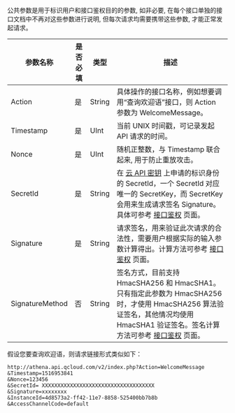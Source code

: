 公共参数是用于标识用户和接口鉴权目的的参数, 如非必要, 在每个接口单独的接口文档中不再对这些参数进行说明, 但每次请求均需要携带这些参数, 才能正常发起请求。

| 参数名称 | 是否必填 | 类型 | 描述 |
|---------|---------|---------|---------|
| Action | 是 | String | 具体操作的接口名称，例如想要调用“查询欢迎语”接口，则 Action 参数为 WelcomeMessage。 |
| Timestamp | 是 | UInt | 当前 UNIX 时间戳，可记录发起 API 请求的时间。 | 
| Nonce | 是 | UInt | 随机正整数，与 Timestamp 联合起来, 用于防止重放攻击。 |
| SecretId | 是 | String | 在 [云 API 密钥](http://console.tcecqpoc.fsphere.cn/cam/capi) 上申请的标识身份的 SecretId，一个 SecretId 对应唯一的 SecretKey，而 SecretKey 会用来生成请求签名 Signature。具体可参考 [接口鉴权](/document/product/671/14385) 页面。 |
| Signature | 是 | String | 请求签名，用来验证此次请求的合法性，需要用户根据实际的输入参数计算得出。计算方法可参考 [接口鉴权](/document/product/671/14385) 页面。 |
| SignatureMethod | 否 | String | 签名方式，目前支持 HmacSHA256 和 HmacSHA1。只有指定此参数为 HmacSHA256 时，才使用 HmacSHA256 算法验证签名，其他情况均使用 HmacSHA1 验证签名。签名计算方法可参考 [接口鉴权](/document/product/671/14385) 页面。 |

假设您要查询欢迎语，则请求链接形式类似如下：
```
http://athena.api.qcloud.com/v2/index.php?Action=WelcomeMessage
&Timestamp=1516953841
&Nonce=123456
&SecretId= XXXXXXXXXXXXXXXXXXXXXXXXXXXXXXXXXXXX
&Signature=xxxxxxxx
&InstanceId=4d8573a2-ff42-11e7-8858-525400bb7b8b
&AccessChannelCode=default
```
